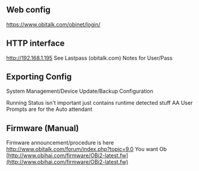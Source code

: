 ## Web config
https://www.obitalk.com/obinet/login/

## HTTP interface
http://192.168.1.195
See Lastpass (obitalk.com) Notes for User/Pass

## Exporting Config
System Management/Device Update/Backup Configuration

Running Status isn't important just contains runtime detected stuff
AA User Prompts are for the Auto attendant

## Firmware (Manual)
Firmware announcement/procedure is here
http://www.obitalk.com/forum/index.php?topic=9.0
You want Ob
[http://www.obihai.com/firmware/OBi2-latest.fw](http://www.obihai.com/firmware/OBi2-latest.fw)
<!--stackedit_data:
eyJoaXN0b3J5IjpbLTcyMjQ4NjQ2MywxNzE5NzMxMjEzLC0xNT
I0NDU4MTUyXX0=
-->
